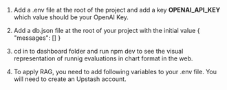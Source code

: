 1. Add a .env file at the root of the project and add a key **OPENAI_API_KEY** which value should be your OpenAI Key.


2. Add a db.json file at the root of your project with the initial value 
{
  "messages": []
}


3. cd in to dashboard folder and run npm dev to see the visual representation of runnig evaluations in chart format in the web.

4. To apply RAG, you need to add following variables to your .env file. You will need to create an Upstash account. 
